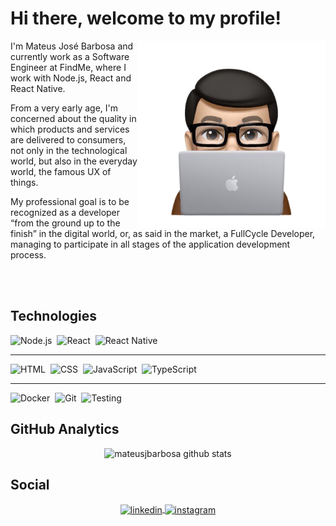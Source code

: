 # Hi there, welcome to my profile!

<img align="right" width="300em" height="300em" src="https://github.com/mateusjbarbosa/mateusjbarbosa/blob/master/avatar.png"/>

I'm Mateus José Barbosa and currently work as a Software Engineer at FindMe, where I work with Node.js, React and React Native.

From a very early age, I'm concerned about the quality in which products and services are delivered to consumers, not only in the technological world, but also in the everyday world, the famous UX of things.

My professional goal is to be recognized as a developer “from the ground up to the finish” in the digital world, or, as said in the market, a FullCycle Developer, managing to participate in all stages of the application development process.

<br />
<br />

## Technologies

![Node.js](https://img.shields.io/badge/-Node.js-05122A?style=flat&logo=node.js)&nbsp;
![React](https://img.shields.io/badge/-React-05122A?style=flat&logo=react)&nbsp;
![React Native](https://img.shields.io/badge/-React%20Native-05122A?style=flat&logo=react)&nbsp;

---

![HTML](https://img.shields.io/badge/-HTML-05122A?style=flat&logo=HTML5)&nbsp;
![CSS](https://img.shields.io/badge/-CSS-05122A?style=flat&logo=CSS3&logoColor=1572B6)&nbsp;
![JavaScript](https://img.shields.io/badge/-JavaScript-05122A?style=flat&logo=javascript)&nbsp;
![TypeScript](https://img.shields.io/badge/-TypeScript-05122A?style=flat&logo=typescript)&nbsp;

---

![Docker](https://img.shields.io/badge/-Docker-05122A?style=flat&logo=docker)&nbsp;
![Git](https://img.shields.io/badge/-Git-05122A?style=flat&logo=git)&nbsp;
![Testing](https://img.shields.io/badge/-Testing-05122A?style=flat&logo=jest)&nbsp;

## GitHub Analytics

<p align="center">
<img width="530em" src="https://github-readme-stats.vercel.app/api?username=mateusjbarbosa&show_icons=true&theme=nightowl" alt="mateusjbarbosa github stats"/>
</p>

## Social

<p align="center">
<a href="https://linkedin.com/in/mateusjbarbosa" target="_blank">
  <img align="center" src="https://img.shields.io/badge/-mateusjbarbosa-05122A?style=flat&logo=linkedin" alt="linkedin"/>
</a>
<a href="https://instagram.com/mateusjbarbosa" target="_blank">
  <img align="center" src="https://img.shields.io/badge/-mateusjbarbosa-05122A?style=flat&logo=instagram" alt="instagram"/>
</a>
</p>
